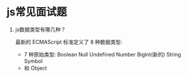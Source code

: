 # js常见面试题

1. js数据类型有哪几种？

   最新的 ECMAScript 标准定义了 8 种数据类型:

   - 7 种原始类型:
     Boolean
     Null
     Undefined
     Number
     BigInt(新的)
     String
     Symbol 
   - 和 Object

